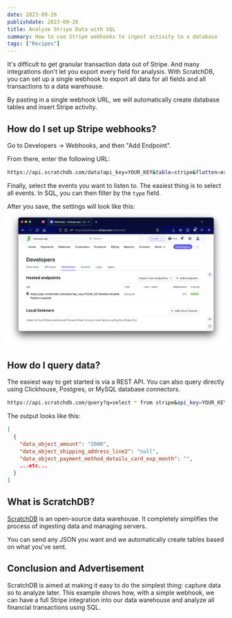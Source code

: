 ```yaml
---
date: 2023-09-26
publishdate: 2023-09-26
title: Analyze Stripe Data with SQL
summary: How to use Stripe webhooks to ingest activity to a database
tags: ["Recipes"]
---
```


It's difficult to get granular transaction data out of Stripe. And many integrations don't 
let you export every field for analysis. With ScratchDB, you can set up a single webhook
to export all data for all fields and all transactions to a data warehouse.

By pasting in a single webhook URL, we will automatically create database tables
and insert Stripe activity.


## How do I set up Stripe webhooks?

Go to Developers -> Webhooks, and then "Add Endpoint".

From there, enter the following URL:

``` bash
https://api.scratchdb.com/data?api_key=YOUR_KEY&table=stripe&flatten=explode
```

Finally, select the events you want to listen to. The easiest thing is to select
all events. In SQL, you can then filter by the `type` field.

After you save, the settings will look like this:
![Stripe Webhook Setup](stripe_webhook.png)

## How do I query data?

The easiest way to get started is via a REST API. You can also query directly using Clickhouse,
Postgres, or MySQL database connectors.

``` bash
https://api.scratchdb.com/query?q=select * from stripe&api_key=YOUR_KEY
```

The output looks like this:

``` json
[
  {
    "data_object_amount": "2000",
    "data_object_shipping_address_line2": "null",
    "data_object_payment_method_details_card_exp_month": "",
    ...etc...
  }
]
```

## What is ScratchDB?

[ScratchDB](https://github.com/scratchdata/ScratchDB) is an open-source 
data warehouse. It completely simplifies the process of ingesting data and
managing servers.

You can send any JSON you want and we automatically create tables based on
what you've sent.

## Conclusion and Advertisement

ScratchDB is aimed at making it easy to do the simplest thing: capture data so to analyze 
later. This example shows how, with a simple webhook, we can have a full Stripe integration
into our data warehouse and analyze all financial transactions using SQL.
